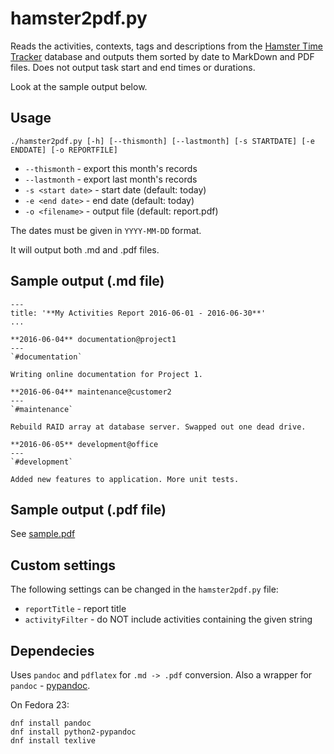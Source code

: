 # hamster2pdf.py

Reads the activities, contexts, tags and descriptions from the [Hamster Time Tracker](https://github.com/projecthamster/hamster)
database and outputs them sorted by date to MarkDown and PDF files. Does not
output task start and end times or durations.

Look at the sample output below.

## Usage

```
./hamster2pdf.py [-h] [--thismonth] [--lastmonth] [-s STARTDATE] [-e ENDDATE] [-o REPORTFILE]
```

 * `--thismonth` - export this month's records
 * `--lastmonth` - export last month's records
 * `-s <start date>` - start date (default: today)
 * `-e <end date>` - end date (default: today)
 * `-o <filename>` - output file (default: report.pdf)

The dates must be given in `YYYY-MM-DD` format.

It will output both .md and .pdf files.

## Sample output (.md file)

```
---
title: '**My Activities Report 2016-06-01 - 2016-06-30**'
...

**2016-06-04** documentation@project1
---
`#documentation`

Writing online documentation for Project 1.

**2016-06-04** maintenance@customer2
---
`#maintenance`

Rebuild RAID array at database server. Swapped out one dead drive.

**2016-06-05** development@office
---
`#development`

Added new features to application. More unit tests.
```

## Sample output (.pdf file)

See [sample.pdf](sample.pdf)

## Custom settings

The following settings can be changed in the `hamster2pdf.py` file:

 * `reportTitle` - report title
 * `activityFilter` - do NOT include activities containing the given string

## Dependecies

Uses `pandoc` and `pdflatex` for `.md -> .pdf` conversion. Also a wrapper
for `pandoc` - [pypandoc](https://github.com/bebraw/pypandoc).

On Fedora 23:

```
dnf install pandoc
dnf install python2-pypandoc
dnf install texlive
```
